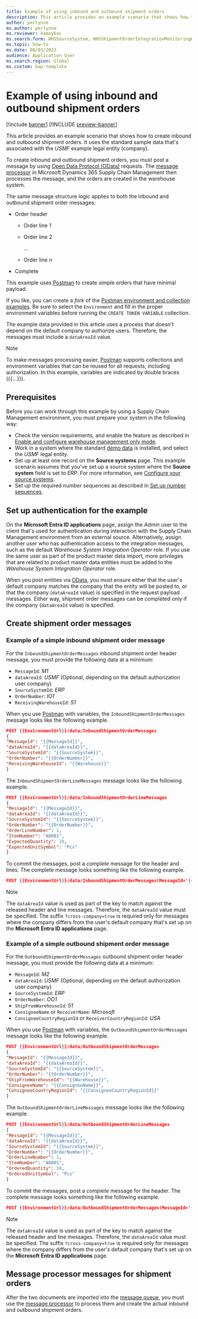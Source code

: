 ```yaml
---
title: Example of using inbound and outbound shipment orders
description: This article provides an example scenario that shows how to create inbound and outbound shipment orders. 
author: perlynne
ms.author: perlynne
ms.reviewer: kamaybac
ms.search.form: WHSSourceSystem, WHSShipmentOrderIntegrationMonitoringWorkspace, SysMessageProcessorMessage, BusinessEventsWorkspace, WHSInboundShipmentOrder, WHSOutboundShipmentOrder, WHSInboundLoadPlanningWorkbench, WHSShipmentPackingSlipJournal, WHSShipmentReceiptJournal, WHSParameters, ExtCodeTable, WHSOutboundShipmentOrderMessage, WHSInboundShipmentOrderMessage
ms.topic: how-to
ms.date: 08/03/2023
audience: Application User
ms.search.region: Global
ms.custom: bap-template
---
```


# Example of using inbound and outbound shipment orders

[!include [banner](../includes/banner.md)]
[!INCLUDE [preview-banner](../includes/preview-banner.md)]

<!-- KFM: Preview until further notice -->

This article provides an example scenario that shows how to create inbound and outbound shipment orders. It uses the standard sample data that's associated with the *USMF* example legal entity (company).

To create inbound and outbound shipment orders, you must post a message by using [Open Data Protocol (OData)](../../fin-ops-core/dev-itpro/data-entities/odata.md) requests. The [message processor](../supply-chain-dev/message-processor.md) in Microsoft Dynamics 365 Supply Chain Management then processes the message, and the orders are created in the warehouse system.

The same message structure logic applies to both the inbound and outbound shipment order messages:

- Order header

    - Order line 1
    - Order line 2

        &hellip;

    - Order line *n*

- Complete

This example uses [Postman](../../fin-ops-core/dev-itpro/data-entities/third-party-service-test.md#query-odata-by-using-postman) to create simple orders that have minimal payload.

If you like, you can create a *fork* of the [Postman environment and collection examples](https://go.microsoft.com/fwlink/?linkid=2250135). Be sure to select the `Environment` and fill in the proper environment variables before running the `CREATE TOKEN VARIABLE` collection.

The example data provided in this article uses a process that doesn't depend on the default company to authorize users. Therefore, the messages must include a `dataAreaId` value.

> [!NOTE]
> To make messages processing easier, [Postman](../../fin-ops-core/dev-itpro/data-entities/third-party-service-test.md#query-odata-by-using-postman) supports collections and environment variables that can be reused for all requests, including authorization. In this example, variables are indicated by double braces (\{\{&hellip;\}\}).

## Prerequisites

Before you can work through this example by using a Supply Chain Management environment, you must prepare your system in the following way:

- Check the version requirements, and enable the feature as described in [Enable and configure warehouse management only mode](wms-only-mode-setup.md).
- Work in a system where the standard [demo data](../../fin-ops-core/dev-itpro/deployment/deploy-demo-environment.md) is installed, and select the *USMF* legal entity.
- Set up at least one record on the **Source systems** page. This example scenario assumes that you've set up a source system where the **Source system** field is set to *ERP*. For more information, see [Configure your source systems](wms-only-mode-setup.md#source-systems).
- Set up the required number sequences as described in [Set up number sequences](wms-only-mode-setup.md#number-sequences).

## Set up authentication for the example

On the **Microsoft Entra ID applications** page, assign the *Admin* user to the client that's used for authentication during interaction with the Supply Chain Management environment from an external source. Alternatively, assign another user who has authentication access to the integration messages, such as the default *Warehouse System Integration Operator* role. If you use the same user as part of the product master data import, more privileges that are related to product master data entities must be added to the *Warehouse System Integration Operator* role.

When you post entities via [OData](../../fin-ops-core/dev-itpro/data-entities/odata.md), you must ensure either that the user's default company matches the company that the entity will be posted to, or that the company (`dataAreaId` value) is specified in the request payload messages. Either way, shipment order messages can be completed only if the company (`dataAreaId` value) is specified.

## Create shipment order messages

### <a name="simple-inbound-shipment-order-example"></a>Example of a simple inbound shipment order message

For the `InboundShipmentOrderMessages` inbound shipment order header message, you must provide the following data at a minimum:

- `MessageId`: *M1*
- `dataAreaId`: *USMF* (Optional, depending on the default authorization user company)
- `SourceSystemId`: *ERP*
- `OrderNumber`: *IO1*
- `ReceivingWarehouseId`: *51*

When you use [Postman](../../fin-ops-core/dev-itpro/data-entities/third-party-service-test.md#query-odata-by-using-postman) with variables, the `InboundShipmentOrderMessages` message looks like the following example.

``` JSON example
POST {{EnvironmentUrl}}/data/InboundShipmentOrderMessages
{
"MessageId": "{{MessageId}}",
"dataAreaId": "{{dataAreaId}}",
"SourceSystemId": "{{SourceSystem}}",
"OrderNumber": "{{OrderNumber}}",
"ReceivingWarehouseId": "{{Warehouse}}"
}
```

The `InboundShipmentOrderLineMessages` message looks like the following example.

``` JSON
POST {{EnvironmentUrl}}/data/InboundShipmentOrderLineMessages
{
"MessageId": "{{MessageId}}",
"dataAreaId": "{{dataAreaId}}",
"SourceSystemId": "{{SourceSystem}}",
"OrderNumber": "{{OrderNumber}}",
"OrderLineNumber": 1,
"ItemNumber": "A0001",
"ExpectedQuantity": 10,
"ExpectedUnitSymbol": "Pcs"
}
```

To commit the messages, post a *complete* message for the header and lines. The complete message looks something like the following example.

``` JSON
POST {{EnvironmentUrl}}/data/InboundShipmentOrderMessages(MessageId='{{MessageId}}', dataAreaId='{{dataAreaId}}',SourceSystemId='{{SourceSystem}}', OrderNumber='{{OrderNumber}}')/Microsoft.Dynamics.DataEntities.Complete?cross-company=true
```

> [!NOTE]
> The `dataAreaId` value is used as part of the key to match against the released header and line messages. Therefore, the `dataAreaId` value must be specified. The suffix `?cross-company=true` is required only for messages where the company differs from the user's default company that's set up on the **Microsoft Entra ID applications** page.

### Example of a simple outbound shipment order message

For the `OutboundShipmentOrderMessages` outbound shipment order header message, you must provide the following data at a minimum:

- `MessageId`: *M2*
- `dataAreaId`: *USMF* (Optional, depending on the default authorization user company)
- `SourceSystemId`: *ERP*
- `OrderNumber`: *OO1*
- `ShipFromWarehouseId`: *51*
- `ConsigneeName` or `ReceiverName`: *Microsoft*
- `ConsigneeCountryRegionId` or `ReceiverCountryRegionId`: *USA*

When you use [Postman](../../fin-ops-core/dev-itpro/data-entities/third-party-service-test.md#query-odata-by-using-postman) with variables, the `OutboundShipmentOrderMessages` message looks like the following example.

``` JSON
POST {{EnvironmentUrl}}/data/OutboundShipmentOrderMessages
{
"MessageId": "{{MessageId}}",
"dataAreaId": "{{dataAreaId}}",
"SourceSystemId": "{{SourceSystem}}",
"OrderNumber": "{{OrderNumber}}",
"ShipFromWarehouseId": "{{Warehouse}}",
"ConsigneeName": "{{ConsigneeName}}",
"ConsigneeCountryRegionId": "{{ConsigneeCountryRegionId}}"
}
```

The `OutboundShipmentOrderLineMessages` message looks like the following example.

``` JSON
POST {{EnvironmentUrl}}/data/OutboundShipmentOrderLineMessages
{
"MessageId": "{{MessageId}}",
"dataAreaId": "{{dataAreaId}}",
"SourceSystemId": "{{SourceSystem}}",
"OrderNumber": "{{OrderNumber}}",
"OrderLineNumber": 1,
"ItemNumber": "A0001",
"OrderedQuantity": 10,
"OrderedUnitSymbol": "Pcs"
}
```

To commit the messages, post a *complete* message for the header. The complete message looks something like the following example.

``` JSON
POST {{EnvironmentUrl}}/data/OutboundShipmentOrderMessages(MessageId='{{MessageId}}', dataAreaId='{{dataAreaId}}',SourceSystemId='{{SourceSystem}}', OrderNumber='{{OrderNumber}}')/Microsoft.Dynamics.DataEntities.Complete?cross-company=true
```

> [!NOTE]
> The `dataAreaId` value is used as part of the key to match against the released header and line messages. Therefore, the `dataAreaId` value must be specified. The suffix `?cross-company=true` is required only for messages where the company differs from the user's default company that's set up on the **Microsoft Entra ID applications** page.

## Message processor messages for shipment orders

After the two documents are imported into the [message queue](wms-only-mode-exchange-data.md#inbound-outbound-shipment-order-messages), you must use the [message processor](warehouse-message-processor-messages.md) to process them and create the actual inbound and outbound shipment orders.
